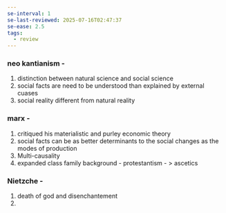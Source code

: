 ```yaml
---
se-interval: 1
se-last-reviewed: 2025-07-16T02:47:37
se-ease: 2.5
tags:
  - review
---
```

### neo kantianism - 
1. distinction between natural science and social science
2. social facts are need to be understood than explained by external cuases
3. social reality different from natural reality
### marx - 
1. critiqued his materialistic and purley economic theory
2. social facts can be as better determinants to the social changes as the modes of production
3. Multi-causality
4. expanded class
family background - 
	protestantism - > ascetics
### Nietzche - 
1. death of god and disenchantement
2. 